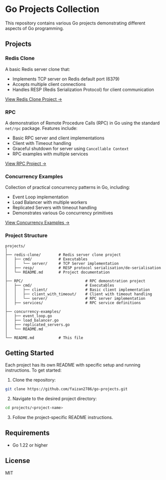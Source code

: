 # Go Projects Collection

This repository contains various Go projects demonstrating different aspects of Go programming.

## Projects

### Redis Clone
A basic Redis server clone that:
- Implements TCP server on Redis default port (6379)
- Accepts multiple client connections
- Handles RESP (Redis Serialization Protocol) for client communication

[View Redis Clone Project →](./redis-clone)

### RPC
A demonstration of Remote Procedure Calls (RPC) in Go using the standard `net/rpc` package. Features include:
- Basic RPC server and client implementations
- Client with Timeout handling
- Graceful shutdown for server using `Cancellable Context`
- RPC examples with multiple services

[View RPC Project →](./RPC)

### Concurrency Examples
Collection of practical concurrency patterns in Go, including:
- Event Loop implementation
- Load Balancer with multiple workers
- Replicated Servers with timeout handling
- Demonstrates various Go concurrency primitives

[View Concurrency Examples →](./concurrency-examples)

### Project Structure
```
projects/
│
├── redis-clone/        # Redis server clone project
│   ├── cmd/            # Executables
│   │   └── server/     # TCP Server implementation
│   ├── resp/           # RESP protocol serialisation/de-serialisation
│   └── README.md       # Project documentation
│
├── RPC/                            # RPC demonstration project
│   ├── cmd/                        # Executables
│   │   ├── client/                 # Basic client implementation
│   │   ├── client_with_timeout/    # Client with timeout handling
│   │   └── server/                 # RPC server implementation
│   ├── services/                   # RPC service definitions
│
├── concurrency-examples/
│   ├── event_loop.go
│   ├── load_balancer.go
│   ├── replicated_servers.go
│   └── README.md
│
└── README.md           # This file
```

## Getting Started

Each project has its own README with specific setup and running instructions. To get started:

1. Clone the repository:
```bash
git clone https://github.com/faizan2786/go-projects.git
```

2. Navigate to the desired project directory:
```bash
cd projects/<project-name>
```

3. Follow the project-specific README instructions.

## Requirements

- Go 1.22 or higher

## License

MIT
